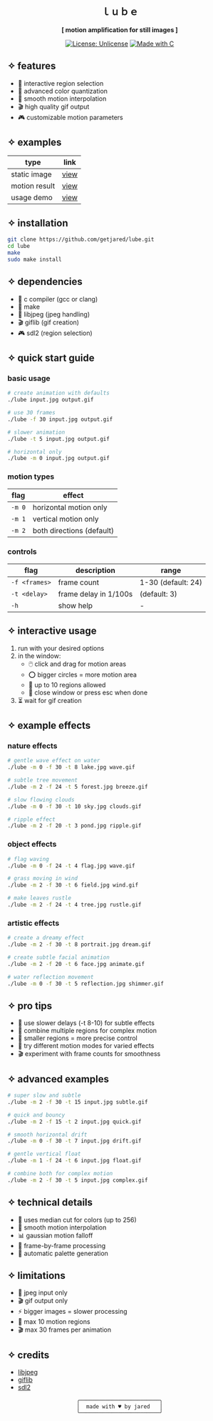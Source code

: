 <div align="center">

## ｌｕｂｅ


**[ motion amplification for still images ]**

[![License: Unlicense](https://img.shields.io/badge/License-Unlicense-pink.svg)](http://unlicense.org/)
[![Made with C](https://img.shields.io/badge/Made%20with-C-purple.svg)](https://en.wikipedia.org/wiki/C_(programming_language))

</div>

## ✧ features

- 🎯 interactive region selection
- 🎨 advanced color quantization
- 🌊 smooth motion interpolation
- 🎬 high quality gif output
- 🎮 customizable motion parameters

## ✧ examples

| type | link |
|------|------|
| static image | [view](https://imgur.com/a/gAvL7Iw) |
| motion result | [view](https://jmp.sh/zFbu69J9) |
| usage demo | [view](https://jmp.sh/IYc13kqN) |

## ✧ installation

```bash
git clone https://github.com/getjared/lube.git
cd lube
make
sudo make install
```

## ✧ dependencies

- 📝 c compiler (gcc or clang)
- 🔧 make
- 📸 libjpeg (jpeg handling)
- 🎬 giflib (gif creation)
- 🎮 sdl2 (region selection)

## ✧ quick start guide

### basic usage

```bash
# create animation with defaults
./lube input.jpg output.gif

# use 30 frames
./lube -f 30 input.jpg output.gif

# slower animation
./lube -t 5 input.jpg output.gif

# horizontal only
./lube -m 0 input.jpg output.gif
```

### motion types

| flag | effect |
|------|--------|
| `-m 0` | horizontal motion only |
| `-m 1` | vertical motion only |
| `-m 2` | both directions (default) |

### controls

| flag | description | range |
|------|-------------|--------|
| `-f <frames>` | frame count | 1-30 (default: 24) |
| `-t <delay>` | frame delay in 1/100s | (default: 3) |
| `-h` | show help | - |

## ✧ interactive usage

1. run with your desired options
2. in the window:
   - 🖱️ click and drag for motion areas
   - ⭕ bigger circles = more motion area
   - 🔢 up to 10 regions allowed
   - 🚪 close window or press esc when done
3. ⏳ wait for gif creation

## ✧ example effects

### nature effects
```bash
# gentle wave effect on water
./lube -m 0 -f 30 -t 8 lake.jpg wave.gif

# subtle tree movement
./lube -m 2 -f 24 -t 5 forest.jpg breeze.gif

# slow flowing clouds
./lube -m 0 -f 30 -t 10 sky.jpg clouds.gif

# ripple effect
./lube -m 2 -f 20 -t 3 pond.jpg ripple.gif
```

### object effects
```bash
# flag waving
./lube -m 0 -f 24 -t 4 flag.jpg wave.gif

# grass moving in wind
./lube -m 2 -f 30 -t 6 field.jpg wind.gif

# make leaves rustle
./lube -m 2 -f 24 -t 4 tree.jpg rustle.gif
```

### artistic effects
```bash
# create a dreamy effect
./lube -m 2 -f 30 -t 8 portrait.jpg dream.gif

# create subtle facial animation
./lube -m 2 -f 20 -t 6 face.jpg animate.gif

# water reflection movement
./lube -m 0 -f 30 -t 5 reflection.jpg shimmer.gif
```

## ✧ pro tips

- 🌊 use slower delays (-t 8-10) for subtle effects
- 🎯 combine multiple regions for complex motion
- 🎨 smaller regions = more precise control
- 🔄 try different motion modes for varied effects
- 🎬 experiment with frame counts for smoothness

## ✧ advanced examples

```bash
# super slow and subtle
./lube -m 2 -f 30 -t 15 input.jpg subtle.gif

# quick and bouncy
./lube -m 2 -f 15 -t 2 input.jpg quick.gif

# smooth horizontal drift
./lube -m 0 -f 30 -t 7 input.jpg drift.gif

# gentle vertical float
./lube -m 1 -f 24 -t 6 input.jpg float.gif

# combine both for complex motion
./lube -m 2 -f 30 -t 5 input.jpg complex.gif
```

## ✧ technical details

- 🎨 uses median cut for colors (up to 256)
- 🌊 smooth motion interpolation
- 📊 gaussian motion falloff
- 🔄 frame-by-frame processing
- 🎨 automatic palette generation

## ✧ limitations

- 📸 jpeg input only
- 🎬 gif output only
- ⚡ bigger images = slower processing
- 🎯 max 10 motion regions
- 🎬 max 30 frames per animation

## ✧ credits

- [libjpeg](http://libjpeg.sourceforge.net/)
- [giflib](http://giflib.sourceforge.net/)
- [sdl2](https://www.libsdl.org/)

<div align="center">

```ascii
╭─────────────────────────╮
│  made with ♥ by jared   │
╰─────────────────────────╯
```

</div>

